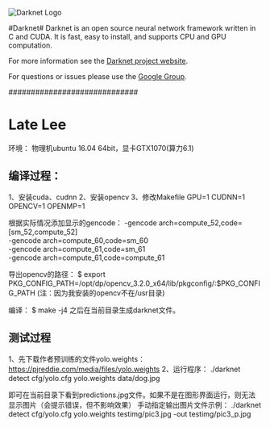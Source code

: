 ![Darknet Logo](http://pjreddie.com/media/files/darknet-black-small.png)

#Darknet#
Darknet is an open source neural network framework written in C and CUDA. It is fast, easy to install, and supports CPU and GPU computation.

For more information see the [Darknet project website](http://pjreddie.com/darknet).

For questions or issues please use the [Google Group](https://groups.google.com/forum/#!forum/darknet).


#############################
# Late Lee #
环境：
物理机ubuntu 16.04 64bit，显卡GTX1070(算力6.1)
## 编译过程：
1、安装cuda、cudnn
2、安装opencv
3、修改Makefile
GPU=1
CUDNN=1
OPENCV=1
OPENMP=1

根据实际情况添加显示的gencode：
      -gencode arch=compute_52,code=[sm_52,compute_52] \
	  -gencode arch=compute_60,code=sm_60 \
	  -gencode arch=compute_61,code=sm_61 \
	  -gencode arch=compute_61,code=compute_61

导出opencv的路径：
$ export PKG_CONFIG_PATH=/opt/dp/opencv_3.2.0_x64/lib/pkgconfig/:$PKG_CONFIG_PATH
(注：因为我安装的opencv不在/usr目录)

编译：
$ make -j4
之后在当前目录生成darknet文件。

## 测试过程
1、先下载作者预训练的文件yolo.weights：https://pjreddie.com/media/files/yolo.weights
2、运行程序：
./darknet detect cfg/yolo.cfg yolo.weights data/dog.jpg

即可在当前目录下看到predictions.jpg文件。如果不是在图形界面运行，则无法显示图片（会提示错误，但不影响效果）
手动指定输出图片文件示例：
./darknet detect cfg/yolo.cfg yolo.weights testimg/pic3.jpg -out testimg/pic3_p.jpg


